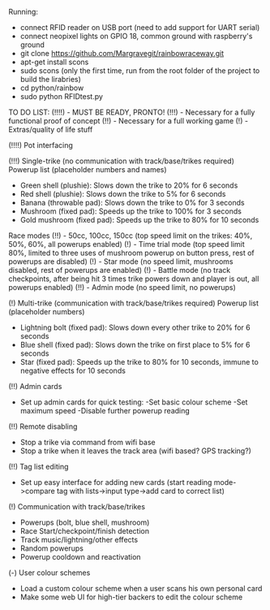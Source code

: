 Running:
- connect RFID reader on USB port (need to add support for UART serial)
- connect neopixel lights on GPIO 18, common ground with raspberry's ground
- git clone https://github.com/Margravegit/rainbowraceway.git
- apt-get install scons
- sudo scons (only the first time, run from the root folder of the project to build the lirabries)
- cd python/rainbow
- sudo python RFIDtest.py

TO DO LIST:
(!!!!) - MUST BE READY, PRONTO!
(!!!) - Necessary for a fully functional proof of concept
(!!) - Necessary for a full working game
(!) - Extras/quality of life stuff

(!!!!) Pot interfacing

(!!!) Single-trike (no communication with track/base/trikes required) Powerup list (placeholder numbers and names)
- Green shell (plushie): Slows down the trike to 20% for 6 seconds
- Red shell (plushie): Slows down the trike to 5% for 6 seconds
- Banana (throwable pad): Slows down the trike to 0% for 3 seconds
- Mushroom (fixed pad): Speeds up the trike to 100% for 3 seconds
- Gold mushroom (fixed pad): Speeds up the trike to 80% for 10 seconds

Race modes
(!!) - 50cc, 100cc, 150cc (top speed limit on the trikes: 40%, 50%, 60%, all powerups enabled)
(!) - Time trial mode (top speed limit 80%, limited to three uses of mushroom powerup on button press, rest of powerups are disabled)
(!) - Star mode (no speed limit, mushrooms disabled, rest of powerups are enabled)
(!) - Battle mode (no track checkpoints, after being hit 3 times trike powers down and player is out, all powerups enabled)
(!!) - Admin mode (no speed limit, no powerups)

(!) Multi-trike (communication with track/base/trikes required) Powerup list (placeholder numbers)
- Lightning bolt (fixed pad): Slows down every other trike to 20% for 6 seconds
- Blue shell (fixed pad): Slows down the trike on first place to 5% for 6 seconds
- Star (fixed pad): Speeds up the trike to 80% for 10 seconds, immune to negative effects for 10 seconds

(!!) Admin cards
- Set up admin cards for quick testing:
    -Set basic colour scheme
    -Set maximum speed
    -Disable further powerup reading

(!!) Remote disabling
- Stop a trike via command from wifi base
- Stop a trike when it leaves the track area (wifi based? GPS tracking?)

(!!) Tag list editing
- Set up easy interface for adding new cards (start reading mode->compare tag with lists->input type->add card to correct list)

(!) Communication with track/base/trikes
- Powerups (bolt, blue shell, mushroom)
- Race Start/checkpoint/finish detection
- Track music/lightning/other effects
- Random powerups
- Powerup cooldown and reactivation

(-) User colour schemes
- Load a custom colour scheme when a user scans his own personal card
- Make some web UI for high-tier backers to edit the colour scheme
